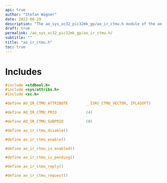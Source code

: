 ```yaml
---
api: true
author: "Stefan Wagner"
date: 2022-08-29
description: "The ao_sys_xc32_pic32mk_gp/ao_ir_ctmu.h module of the ao real-time operating system."
draft: true
permalink: /ao_sys_xc32_pic32mk_gp/ao_ir_ctmu.h/ 
subtitle: ""
title: "ao_ir_ctmu.h"
toc: true
---
```


# Includes

```c
#include <stdbool.h>
#include <sys/attribs.h>
#include <xc.h>
```

```c
#define AO_IR_CTMU_ATTRIBUTE        __ISR(_CTMU_VECTOR, IPL4SOFT)
```

```c
#define AO_IR_CTMU_PRIO             (4)
```

```c
#define AO_IR_CTMU_SUBPRIO          (0)
```

```c
#define ao_ir_ctmu_disable()
```

```c
#define ao_ir_ctmu_enable()
```

```c
#define ao_ir_ctmu_is_enabled()
```

```c
#define ao_ir_ctmu_is_pending()
```

```c
#define ao_ir_ctmu_reply()
```

```c
#define ao_ir_ctmu_request()
```

